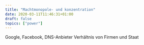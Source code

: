 ```yaml
---
title: "Machtmonopole- und konzentration"
date: 2020-03-11T11:46:31+01:00
draft: false
topics: ["power"]
---
```


Google, Facebook, DNS-Anbieter
Verhältnis von Firmen und Staat